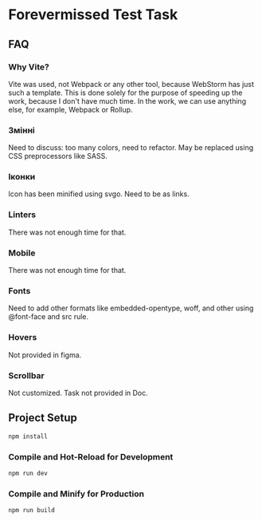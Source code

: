 # Forevermissed Test Task

## FAQ

### Why Vite?

Vite was used, not Webpack or any other tool, because WebStorm has just such a template.
This is done solely for the purpose of speeding up the work, because I don't have much time.
In the work, we can use anything else, for example, Webpack or Rollup.

### Змінні

Need to discuss: too many colors, need to refactor.
May be replaced using CSS preprocessors like SASS.

### Іконки

Icon has been minified using svgo. Need to be as links.

### Linters

There was not enough time for that.

### Mobile

There was not enough time for that.

### Fonts

Need to add other formats like embedded-opentype, woff,
and other using @font-face and src rule.

### Hovers

Not provided in figma.

### Scrollbar

Not customized. Task not provided in Doc.

## Project Setup

```sh
npm install
```

### Compile and Hot-Reload for Development

```sh
npm run dev
```

### Compile and Minify for Production

```sh
npm run build
```
